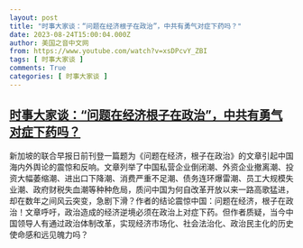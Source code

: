 ```yaml
---
layout: post
title: "时事大家谈：“问题在经济根子在政治”，中共有勇气对症下药吗？"
date: 2023-08-24T15:00:04.000Z
author: 美国之音中文网
from: https://www.youtube.com/watch?v=xsDPcvY_ZBI
tags: [ 时事大家谈 ]
comments: True
categories: [ 时事大家谈 ]
---
```

<!--1692889204000-->
[时事大家谈：“问题在经济根子在政治”，中共有勇气对症下药吗？](https://www.youtube.com/watch?v=xsDPcvY_ZBI)
------

<div>
新加坡的联合早报日前刊登一篇题为《问题在经济，根子在政治》的文章引起中国海内外舆论的震惊和反响。文章列举了中国私营企业倒闭潮、外资企业撤离潮、投资大幅萎缩潮、进出口下降潮、消费严重不足潮、债务连环爆雷潮、员工大规模失业潮、政府财税失血潮等种种危局，质问中国为何自改革开放以来一路高歌猛进，却在数年之间风云突变，急剧下滑？作者的结论震惊中国：问题在经济，根子在政治！文章呼吁，政治造成的经济逆境必须在政治上对症下药。但作者质疑，当今中国领导人有通过政治体制改革，实现经济市场化、社会法治化、政治民主化的历史使命感和远见魄力吗？
</div>
